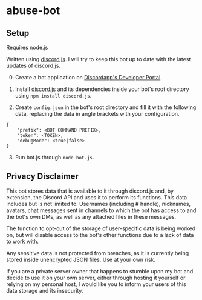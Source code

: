 # abuse-bot

## Setup

Requires node.js

Written using [discord.js](https://discord.js.org). I will try to keep this bot up to date with the latest updates of discord.js.

0. Create a bot application on [Discordapp's Developer Portal](https://discordapp.com/developers/applications/)

1. Install [discord.js](https://discord.js.org) and its dependencies inside your bot's root directory using `npm install discord.js`.

2. Create `config.json` in the bot's root directory and fill it with the following data, replacing the data in angle brackets with your configuration.

```
{
    "prefix": <BOT COMMAND PREFIX>,
    "token": <TOKEN>,
    "debugMode": <true|false>
}
```

3. Run bot.js through `node bot.js`.

## Privacy Disclaimer

This bot stores data that is available to it through discord.js and, by extension, the Discord API and uses it to perform its functions. This data includes but is not limited to: Usernames (including # handle), nicknames, avatars, chat messages sent in channels to which the bot has access to and the bot's own DMs, as well as any attached files in these messages.

The function to opt-out of the storage of user-specific data is being worked on, but will disable access to the bot's other functions due to a lack of data to work with.

Any sensitive data is not protected from breaches, as it is currently being stored inside unencrypted JSON files. Use at your own risk.

If you are a private server owner that happens to stumble upon my bot and decide to use it on your own server, either through hosting it yourself or relying on my personal host, I would like you to inform your users of this data storage and its insecurity.
